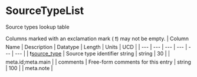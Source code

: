 # SourceTypeList
Source types lookup table


Columns marked with an exclamation mark ( :exclamation:) may not be empty.
| Column Name | Description | Datatype | Length | Units  | UCD |
| --- | --- | --- | --- | --- | --- |
| :exclamation:<ins>source_type</ins> | Source type identifier string | string | 30 |  | meta.id;meta.main  |
| comments | Free-form comments for this entry | string | 100 |  | meta.note  |

